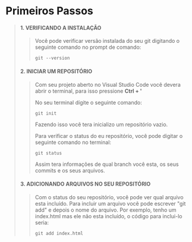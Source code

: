 # Primeiros Passos
> #### 1. VERIFICANDO A INSTALAÇÃO
> > Você pode verificar  versão instalada do seu git digitando o seguinte comando no prompt de comando:
> > ```GIT
> > git --version
>
> #### 2. INICIAR UM REPOSITÓRIO
> > Com seu projeto aberto no Visual Studio Code você devera abrir o terminal, para isso pressione **Ctrl + '**
> >
> > No seu terminal dígite o seguinte comando:
> > ```GIT
> > git init
> >```
> > Fazendo isso você tera inicializo um repositório vazio.
> >
> > Para verificar o status do eu repositório, você pode digitar o seguinte comando no terminal:
> > ```GIT
> > git status
> > ```
> > Assim tera informações de qual branch você esta, os seus commits e os seus arquivos.
> #### 3. ADICIONANDO ARQUIVOS NO SEU REPOSITÓRIO
> > Com o status do seu repositório, você pode ver qual arquivo esta incluído. Para incluir um arquivo você pode escrever "git add" e depois o nome do arquivo.
> > Por exemplo, tenho um index.html mas ele não esta incluído, o código para inclui-lo seria:
> > ```GIT
> > git add index.html
> > ```
> >  